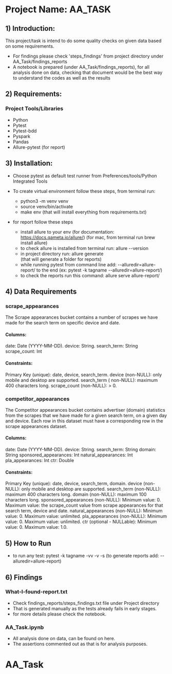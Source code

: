 # Project Name: AA_TASK

## 1) Introduction:

This project/task is intend to do some quality checks on given data based on some requirements.

* For findings please check 'steps_findings' from project directory under AA_Task/findings_reports
* A notebook is prepared (under AA_Task/findings_reports), for all analysis done on data, checking that document would
  be the best way to understand the codes as well as the results

## 2) Requirements:

### Project Tools/Libraries

- Python
- Pytest
- Pytest-bdd
- Pyspark
- Pandas
- Allure-pytest (for report)

## 3) Installation:

- Choose pytest as default test runner from Preferences/tools/Python Integrated Tools
- To create virtual environment follow these steps, from terminal run:
    - python3 -m venv venv
    - source venv/bin/activate
    - make env
      (that will install everything from requirements.txt)

- for report follow these steps
    - install allure to your env
      (for documentation: https://docs.qameta.io/allure/)
      (for mac, from terminal run brew install allure)
    - to check allure is installed from terminal run: allure --version
    - in project directory run: allure generate   
      (that will generate a folder for reports)
    - while running pytest from command line add:
      --alluredir=allure-report/ to the end (ex: pytest -k tagname --alluredir=allure-report/)
    - to check the reports run this command:
      allure serve allure-report/

## 4) Data Requirements

### scrape_appearances

The Scrape appearances bucket contains a number of scrapes we have made for the search term on specific device and date.

#### Columns:

date: Date (YYYY-MM-DD). device: String. search_term: String scrape_count: Int

#### Constraints:

Primary Key (unique): date, device, search_term. device (non-NULL): only mobile and desktop are supported. search_term (
non-NULL): maximum 400 characters long. scrape_count (non-NULL): > 0.

### competitor_appearances

The Competitor appearances bucket contains advertiser (domain) statistics from the scrapes that we have made for a given
search term, on a given day and device. Each row in this dataset must have a corresponding row in the scrape appearances
dataset.

#### Columns:

date: Date (YYYY-MM-DD). device: String. search_term: String domain: String sponsored_appearances: Int
natural_appearances: Int pla_appearances: Int ctr: Double

#### Constraints:

Primary Key (unique): date, device, search_term, domain. device (non-NULL): only mobile and desktop are supported.
search_term (non-NULL): maximum 400 characters long. domain (non-NULL): maximum 100 characters long.
sponsored_appearances (non-NULL): Minimum value: 0. Maximum value: the scrape_count value from scrape appearances for
that search term, device and date. natural_appearances (non-NULL): Minimum value: 0. Maximum value: unlimited.
pla_appearances (non-NULL): Minimum value: 0. Maximum value: unlimited. ctr (optional - NULLable): Minimum value: 0.
Maximum value: 1.0.

## 5) How to Run

- to run any test: pytest -k tagname -vv -v -s (to generate reports add: --alluredir=allure-report)

## 6) Findings

### What-I-found-report.txt

- Check findings_reports/steps_findings.txt file under Project directory
- That is generated manually as the tests already fails in early stages.
- for more details please check the notebook.

### AA_Task.ipynb

- All analysis done on data, can be found on here.
- The assertions commented out as that is for analysis purposes.

# AA_Task
